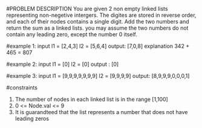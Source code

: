#PROBLEM DESCRIPTION
You are given 2 non empty linked lists representing non-negetive intergers. The digites are stored in reverse order, and each of their nodes contains a single digit. Add the two numbers and return the sum as a linked lists.
you may assume the two numbers do not contain any leading zero, except the number 0 itself.

#example 1:
input
l1 = [2,4,3]
l2 = [5,6,4]
output: [7,0,8]
explanation 342 + 465 = 807

#example 2:
input 
l1 = [0]
l2 = [0]
output : [0]

#example 3:
input
l1 = [9,9,9,9,9,9,9]
l2 = [9,9,9,9]
output: [8,9,9,9,0,0,0,1] 


#constraints 
1. The number of nodes in each linked list is in the range [1,100]
2. 0 <= Node.val <= 9
3. It is guarandteed that the list represents a number that does not have leading zeros
